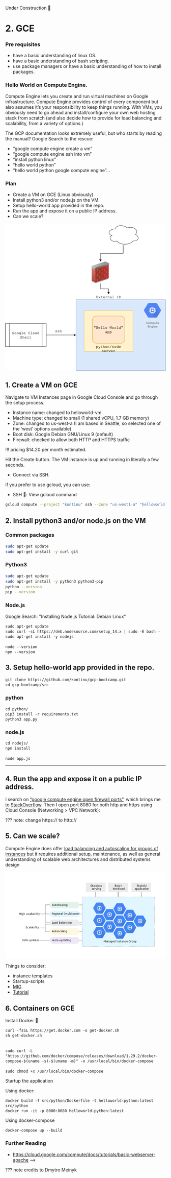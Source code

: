 Under Construction 🚧

# 2. GCE

### Pre requisites

- have a basic understanding of linux OS.
- have a basic understanding of bash scripting.
- use package managers or have a basic understanding of how to install packages.

### Hello World on Compute Engine.


Compute Engine lets you create and run virtual machines on Google infrastructure. Compute Engine provides control of every component but also assumes it’s your responsibility to keep things running. With VMs, you obviously need to go ahead and install/configure your own web hosting stack from scratch (and also decide how to provide for load balancing and scalability, from a variety of options.)

The GCP documentation looks extremely useful, but who starts by reading the manual? Google Search to the rescue:

- “google compute engine create a vm”
- “google compute engine ssh into vm”
- “install python linux”
- “hello world python”
- “hello world python google compute engine”…

### Plan

- Create a VM on GCE (Linux obviously)
- Install python3 and/or node.js on the VM.
- Setup hello-world app provided in the repo.
- Run the app and expose it on a public IP address.
- Can we scale?

![app GCE](static/img/app-gce.png)

## 1. Create a VM on GCE

Navigate to VM Instances page in Google Cloud Console and go through the setup process.

- Instance name: changed to helloworld-vm
- Machine type: changed to small (1 shared vCPU, 1.7 GB memory)
- Zone: changed to us-west-a (I am based in Seattle, so selected one of the ‘west’ options available)
- Boot disk: Google Debian GNU/Linux 9 (default)
- Firewall: checked to allow both HTTP and HTTPS traffic

!!! pricing
    $14.20 per month estimated.

Hit the Create button. The VM instance is up and running in literally a few seconds.

- Connect via SSH.

if you prefer to use gcloud, you can use:

- SSH 🔽: View gcloud command

```bash
gcloud compute --project "kontinu" ssh --zone "us-west1-a" "helloworld-vm"
```


## 2. Install python3 and/or node.js on the VM

### Common packages

```bash
sudo apt-get update
sudo apt-get install -y curl git
```

### Python3

```bash
sudo apt-get update
sudo apt-get install -y python3 python3-pip
python --version
pip --version
```



### Node.js
Google Search: "Installing Node.js Tutorial: Debian Linux"

```
sudo apt-get update
sudo curl -sL https://deb.nodesource.com/setup_14.x | sudo -E bash -
sudo apt-get install -y nodejs

node --version
npm --version
```

## 3. Setup hello-world app provided in the repo.

```
git clone https://github.com/kontinu/gcp-bootcamp.git
cd gcp-bootcamp/src
```

### python

```
cd python/
pip3 install -r requirements.txt
python3 app.py
```

### node.js

```
cd nodejs/
npm install

node app.js
```

---


## 4. Run the app and expose it on a public IP address.

I search on [“google compute engine open firewall ports”](https://www.google.com/search?q=google+compute+engine+open+firewall+ports), which brings me to [StackOverflow](https://stackoverflow.com/questions/21065922/how-to-open-a-specific-port-such-as-9090-in-google-compute-engine). Then I open port 8080 for both http and https using Cloud Console (Networking > VPC Network):


???
    note: change https:// to http://


## 5. Can we scale?

Compute Engine does offer [load balancing and autoscaling for groups of instances](https://cloud.google.com/compute/docs/load-balancing-and-autoscaling) but it requires additional setup, maintenance, as well as general understanding of scalable web architectures and distributed systems design

![MIG](static/img/mig-overview.png)


Things to consider:
- instance templates
- Startup-scripts
- [MIG](https://cloud.google.com/compute/docs/instance-groups)
- [Tutorial](https://cloud.google.com/compute/docs/tutorials/high-availability-load-balancing)

## 6. Containers on GCE

Install Docker 🐳

```
curl -fsSL https://get.docker.com -o get-docker.sh
sh get-docker.sh


sudo curl -L "https://github.com/docker/compose/releases/download/1.29.2/docker-compose-$(uname -s)-$(uname -m)" -o /usr/local/bin/docker-compose

sudo chmod +x /usr/local/bin/docker-compose

```

Startup the application

Using docker:
```
docker build -f src/python/Dockerfile -t helloworld-python:latest src/python
docker run -it -p 8080:8080 helloworld-python:latest
```

Using docker-compose
```
docker-compose up --build
```


### Further Reading

- https://cloud.google.com/compute/docs/tutorials/basic-webserver-apache -->







??? note
    credits to Dmytro Meinyk

